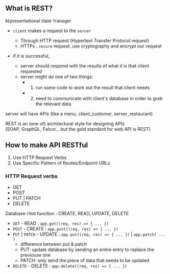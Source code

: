 ## What is REST?

`RE`presentational `S`tate `T`ransger

- `client` makes a request to the `server`

  - Through HTTP request (Hypertext Transfer Protocol request)
  - HTTPs : `secure` request. use cryptography and encrypt our request

- if it is successful,
  - server should respond with the results of what it is that client requested
  - server might do one of two things:
    - 1. run some code to work out the result that client needs
    - 2. need to communicate with client's database in order to grab the relevant data

server will have APIs (like a menu, client_customer, server_restaurant)

REST is an (one of) architectural style for designing APIs  
(SOAP, GraphQL, Falcor... but the gold standard for web API is REST)

## How to make API RESTful

1. Use HTTP Request Verbs
2. Use Specific Pattern of Routes/Endpoint URLs

### HTTP Request verbs

- GET
- POST
- PUT | PATCH
- DELETE

Database `CRUD` function : CREATE, READ, UPDATE, DELETE

- `GET` - READ : `app.get((req, res) => { ... })`
- `POST` - CREATE : `app.post((req, res) => { ... })`
- `PUT` | `PATCH` - UPDATE : `app.put((req, res) => { ... })` | `app.patch( ... )`
  - difference between put & patch
  - PUT: update database by sending an entire entry to replace the previouse one
  - PATCH: only send the piece of data that needs to be updated
- `DELETE` - DELETE : `app.delete((req, res) => { ... })`
